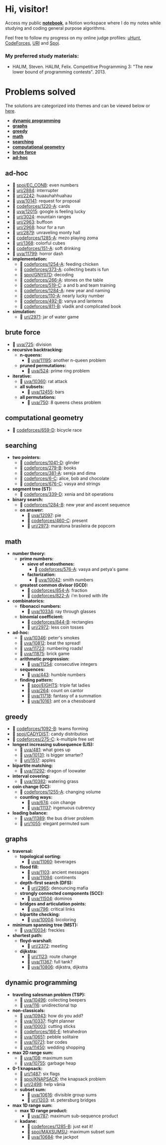 # Hi, visitor!

Access my public [**notebook**](https://www.notion.so/brnpapa/icpc-notebook-0355e05508e9470fb065801e277f0c6c), a Notion workspace where I do my notes while studying and coding general purpose algorithms.

Feel free to follow my progress on my online judge profiles: [uHunt](https://uhunt.onlinejudge.org/id/1094350), [CodeForces](https://codeforces.com/profile/brnpapa), [URI](https://www.urionlinejudge.com.br/judge/pt/users/statistics/310281) and [Spoj](https://www.spoj.com/users/brnpapa).

### My preferred study materials:

- HALIM, Steven. HALIM, Felix. Competitive Programming 3: "The new lower bound of programming contests". 2013.

# Problems solved

The solutions are categorized into themes and can be viewed below or [here](./problems.csv).

- **[dynamic programming](#dynamic-programming)**
- **[graphs](#graphs)**
- **[greedy](#greedy)**
- **[math](#math)**
- **[searching](#searching)**
- **[computational geometry](#computational-geometry)**
- **[brute force](#brute-force)**
- **[ad-hoc](#ad-hoc)**


## ad-hoc
- 📗 [spoj/EC_CONB](https://github.com/brnpapa/competitive-programming/blob/master/spoj/EC_CONB.cpp): even numbers
- 📗 [uri/2884](https://github.com/brnpapa/competitive-programming/blob/master/uri/2884.cpp): interrupter
- 📗 [uri/2242](https://github.com/brnpapa/competitive-programming/blob/master/uri/2242.cpp): huaauhahhuahau
- 📗 [uva/10141](https://github.com/brnpapa/competitive-programming/blob/master/uva/10141.cpp): request for proposal
- 📗 [codeforces/1220-A](https://github.com/brnpapa/competitive-programming/blob/master/codeforces/1220-A.cpp): cards
- 📗 [uva/12015](https://github.com/brnpapa/competitive-programming/blob/master/uva/12015.cpp): google is feeling lucky
- 📗 [uri/3024](https://github.com/brnpapa/competitive-programming/blob/master/uri/3024.cpp): mountain ranges
- 📗 [uri/2963](https://github.com/brnpapa/competitive-programming/blob/master/uri/2963.cpp): buffoon
- 📗 [uri/2968](https://github.com/brnpapa/competitive-programming/blob/master/uri/2968.cpp): hour for a run
- 📗 [uri/2879](https://github.com/brnpapa/competitive-programming/blob/master/uri/2879.cpp): unraveling monty hall
- 📗 [codeforces/1285-A](https://github.com/brnpapa/competitive-programming/blob/master/codeforces/1285-A.cpp): mezo playing zoma
- 📕 [uri/1368](https://github.com/brnpapa/competitive-programming/blob/master/uri/1368.cpp): colorful cubes
- 📗 [codeforces/151-A](https://github.com/brnpapa/competitive-programming/blob/master/codeforces/151-A.cpp): soft drinking
- 📗 [uva/11799](https://github.com/brnpapa/competitive-programming/blob/master/uva/11799.cpp): horror dash
- **implementation:**
	- 📙 [codeforces/1254-A](https://github.com/brnpapa/competitive-programming/blob/master/codeforces/1254-A.cpp): feeding chicken
	- 📗 [codeforces/373-A](https://github.com/brnpapa/competitive-programming/blob/master/codeforces/373-A.cpp): collecting beats is fun
	- 📗 [spoj/GNY07D](https://github.com/brnpapa/competitive-programming/blob/master/spoj/GNY07D.cpp): decoding
	- 📗 [codeforces/266-A](https://github.com/brnpapa/competitive-programming/blob/master/codeforces/266-A.cpp): stones on the table
	- 📙 [codeforces/519-C](https://github.com/brnpapa/competitive-programming/blob/master/codeforces/519-C.cpp): a and b and team training
	- 📗 [codeforces/1284-A](https://github.com/brnpapa/competitive-programming/blob/master/codeforces/1284-A.cpp): new year and naming
	- 📗 [codeforces/110-A](https://github.com/brnpapa/competitive-programming/blob/master/codeforces/110-A.cpp): nearly lucky number
	- 📗 [codeforces/492-B](https://github.com/brnpapa/competitive-programming/blob/master/codeforces/492-B.cpp): vanya and lanterns
	- 📗 [codeforces/811-B](https://github.com/brnpapa/competitive-programming/blob/master/codeforces/811-B.cpp): vladik and complicated book
- **simulation:**
	- 📙 [uri/2971](https://github.com/brnpapa/competitive-programming/blob/master/uri/2971.cpp): jar of water game
## brute force
- 📗 [uva/725](https://github.com/brnpapa/competitive-programming/blob/master/uva/725.cpp): division
- **recursive backtracking:**
	- **n-queens:**
		- 📙 [uva/11195](https://github.com/brnpapa/competitive-programming/blob/master/uva/11195.cpp): another n-queen problem
	- **pruned permutations:**
		- 📙 [uva/524](https://github.com/brnpapa/competitive-programming/blob/master/uva/524.cpp): prime ring problem
- **iterative:**
	- 📗 [uva/10360](https://github.com/brnpapa/competitive-programming/blob/master/uva/10360.cpp): rat attack
	- **all subsets:**
		- 📗 [uva/12455](https://github.com/brnpapa/competitive-programming/blob/master/uva/12455.cpp): bars
	- **all permutations:**
		- 📗 [uva/750](https://github.com/brnpapa/competitive-programming/blob/master/uva/750.cpp): 8 queens chess problem
## computational geometry
- 📗 [codeforces/659-D](https://github.com/brnpapa/competitive-programming/blob/master/codeforces/659-D.cpp): bicycle race
## searching
- **two pointers:**
	- 📕 [codeforces/1041-D](https://github.com/brnpapa/competitive-programming/blob/master/codeforces/1041-D.cpp): glinder
	- 📙 [codeforces/279-B](https://github.com/brnpapa/competitive-programming/blob/master/codeforces/279-B.cpp): books
	- 📗 [codeforces/381-A](https://github.com/brnpapa/competitive-programming/blob/master/codeforces/381-A.cpp): sereja and dima
	- 📗 [codeforces/6-C](https://github.com/brnpapa/competitive-programming/blob/master/codeforces/6-C.cpp): alice, bob and chocolate
	- 📙 [codeforces/676-C](https://github.com/brnpapa/competitive-programming/blob/master/codeforces/676-C.cpp): vasya and strings
- **segment tree (ST):**
	- 📙 [codeforces/339-D](https://github.com/brnpapa/competitive-programming/blob/master/codeforces/339-D.cpp): xenia and bit operations
- **binary search:**
	- 📙 [codeforces/1284-B](https://github.com/brnpapa/competitive-programming/blob/master/codeforces/1284-B.cpp): new year and ascent sequence
	- **on answer:**
		- 📙 [uva/12097](https://github.com/brnpapa/competitive-programming/blob/master/uva/12097.cpp): pie
		- 📕 [codeforces/460-C](https://github.com/brnpapa/competitive-programming/blob/master/codeforces/460-C.cpp): present
		- 📙 [uri/2973](https://github.com/brnpapa/competitive-programming/blob/master/uri/2973.cpp): maratona brasileira de popcorn
## math
- **number theory:**
	- **prime numbers:**
		- **sieve of eratosthenes:**
			- 📙 [codeforces/576-A](https://github.com/brnpapa/competitive-programming/blob/master/codeforces/576-A.cpp): vasya and petya's game
		- **factorization:**
			- 📗 [uva/10042](https://github.com/brnpapa/competitive-programming/blob/master/uva/10042.cpp): smith numbers
	- **greatest common divisor (GCD):**
		- 📗 [codeforces/854-A](https://github.com/brnpapa/competitive-programming/blob/master/codeforces/854-A.cpp): fraction
		- 📗 [codeforces/822-A](https://github.com/brnpapa/competitive-programming/blob/master/codeforces/822-A.cpp): i'm bored with life
- **combinatorics:**
	- **fibonacci numbers:**
		- 📙 [uva/10334](https://github.com/brnpapa/competitive-programming/blob/master/uva/10334.py): ray through glasses
	- **binomial coefficient:**
		- 📗 [codeforces/844-B](https://github.com/brnpapa/competitive-programming/blob/master/codeforces/844-B.cpp): rectangles
		- 📕 [uri/2972](https://github.com/brnpapa/competitive-programming/blob/master/uri/2972.cpp): less coin tosses
- **ad-hoc:**
	- 📗 [uva/10346](https://github.com/brnpapa/competitive-programming/blob/master/uva/10346.cpp): peter's smokes
	- 📗 [uva/10812](https://github.com/brnpapa/competitive-programming/blob/master/uva/10812.cpp): beat the spread!
	- 📗 [uva/11723](https://github.com/brnpapa/competitive-programming/blob/master/uva/11723.cpp): numbering roads!
	- 📗 [uva/11875](https://github.com/brnpapa/competitive-programming/blob/master/uva/11875.cpp): brick game
	- **arithmetic progression:**
		- 📙 [uva/11254](https://github.com/brnpapa/competitive-programming/blob/master/uva/11254.cpp): consecutive integers
	- **sequences:**
		- 📙 [uva/443](https://github.com/brnpapa/competitive-programming/blob/master/uva/443.cpp): humble numbers
	- **finding pattern:**
		- 📗 [spoj/EIGHTS](https://github.com/brnpapa/competitive-programming/blob/master/spoj/EIGHTS.cpp): triple fat ladies
		- 📙 [uva/264](https://github.com/brnpapa/competitive-programming/blob/master/uva/264.cpp): count on cantor
		- 📕 [uva/11718](https://github.com/brnpapa/competitive-programming/blob/master/uva/11718.cpp): fantasy of a summation
		- 📙 [uva/10161](https://github.com/brnpapa/competitive-programming/blob/master/uva/10161.cpp): ant on a chessboard
## greedy
- 📗 [codeforces/1092-B](https://github.com/brnpapa/competitive-programming/blob/master/codeforces/1092-B.cpp): teams forming
- 📗 [spoj/CADYDIST](https://github.com/brnpapa/competitive-programming/blob/master/spoj/CADYDIST.cpp): candy distribution
- 📗 [codeforces/275-C](https://github.com/brnpapa/competitive-programming/blob/master/codeforces/275-C.cpp): k-multiple free set
- **longest increasing subsequence (LIS):**
	- 📙 [uva/481](https://github.com/brnpapa/competitive-programming/blob/master/uva/481.cpp): what goes up
	- 📙 [uva/10131](https://github.com/brnpapa/competitive-programming/blob/master/uva/10131.cpp): is bigger smarter?
	- 📙 [uri/1517](https://github.com/brnpapa/competitive-programming/blob/master/uri/1517.cpp): apples
- **bipartite matching:**
	- 📗 [uva/11292](https://github.com/brnpapa/competitive-programming/blob/master/uva/11292.cpp): dragon of loowater
- **interval covering:**
	- 📙 [uva/10382](https://github.com/brnpapa/competitive-programming/blob/master/uva/10382.cpp): watering grass
- **coin change (CC):**
	- 📗 [codeforces/1255-A](https://github.com/brnpapa/competitive-programming/blob/master/codeforces/1255-A.cpp): changing volume
	- **counting ways:**
		- 📗 [uva/674](https://github.com/brnpapa/competitive-programming/blob/master/uva/674.cpp): coin change
		- 📗 [uva/11137](https://github.com/brnpapa/competitive-programming/blob/master/uva/11137.cpp): ingenuous cubrency
- **loading balance:**
	- 📗 [uva/11389](https://github.com/brnpapa/competitive-programming/blob/master/uva/11389.cpp): the bus driver problem
	- 📙 [uri/1055](https://github.com/brnpapa/competitive-programming/blob/master/uri/1055.cpp): elegant permuted sum
## graphs
- **traversal:**
	- **topological sorting:**
		- 📗 [uva/11060](https://github.com/brnpapa/competitive-programming/blob/master/uva/11060.cpp): beverages
	- **flood fill:**
		- 📕 [uva/1103](https://github.com/brnpapa/competitive-programming/blob/master/uva/1103.cpp): ancient messages
		- 📗 [uva/11094](https://github.com/brnpapa/competitive-programming/blob/master/uva/11094.cpp): continents
	- **depth-first search (DFS):**
		- 📙 [uri/2965](https://github.com/brnpapa/competitive-programming/blob/master/uri/2965.cpp): denouncing mafia
	- **strongly connected components (SCC):**
		- 📙 [uva/11504](https://github.com/brnpapa/competitive-programming/blob/master/uva/11504.cpp): dominos
	- **bridges and articulation points:**
		- 📗 [uva/796](https://github.com/brnpapa/competitive-programming/blob/master/uva/796.cpp): critical links
	- **bipartite checking:**
		- 📗 [uva/10004](https://github.com/brnpapa/competitive-programming/blob/master/uva/10004.cpp): bicoloring
- **minimum spanning tree (MST):**
	- 📗 [uva/10034](https://github.com/brnpapa/competitive-programming/blob/master/uva/10034.cpp): freckles
- **shortest path:**
	- **floyd-warshall:**
		- 📗 [uri/2372](https://github.com/brnpapa/competitive-programming/blob/master/uri/2372.cpp): meeting
	- **dijkstra:**
		- 📙 [uri/1123](https://github.com/brnpapa/competitive-programming/blob/master/uri/1123.cpp): route change
		- 📕 [uva/11367](https://github.com/brnpapa/competitive-programming/blob/master/uva/11367.cpp): full tank?
		- 📙 [uva/10806](https://github.com/brnpapa/competitive-programming/blob/master/uva/10806.cpp): dijkstra, dijkstra
## dynamic programming
- **traveling salesman problem (TSP):**
	- 📗 [uva/10496](https://github.com/brnpapa/competitive-programming/blob/master/uva/10496.cpp): collecting beepers
	- 📙 [uva/116](https://github.com/brnpapa/competitive-programming/blob/master/uva/116.cpp): unidirectional tsp
- **non-classicals:**
	- 📗 [uva/10943](https://github.com/brnpapa/competitive-programming/blob/master/uva/10943.cpp): how do you add?
	- 📗 [uva/10337](https://github.com/brnpapa/competitive-programming/blob/master/uva/10337.cpp): flight planner
	- 📗 [uva/10003](https://github.com/brnpapa/competitive-programming/blob/master/uva/10003.cpp): cutting sticks
	- 📙 [codeforces/166-E](https://github.com/brnpapa/competitive-programming/blob/master/codeforces/166-E.cpp): tetrahedron
	- 📙 [uva/10651](https://github.com/brnpapa/competitive-programming/blob/master/uva/10651.cpp): pebble solitaire
	- 📙 [uva/10721](https://github.com/brnpapa/competitive-programming/blob/master/uva/10721.cpp): bar codes
	- 📗 [uva/11450](https://github.com/brnpapa/competitive-programming/blob/master/uva/11450.cpp): wedding shopping
- **max 2D range sum:**
	- 📗 [uva/108](https://github.com/brnpapa/competitive-programming/blob/master/uva/108.cpp): maximum sum
	- 📕 [uva/10755](https://github.com/brnpapa/competitive-programming/blob/master/uva/10755.cpp): garbage heap
- **0-1 knapsack:**
	- 📙 [uri/1487](https://github.com/brnpapa/competitive-programming/blob/master/uri/1487.cpp): six flags
	- 📗 [spoj/KNAPSACK](https://github.com/brnpapa/competitive-programming/blob/master/spoj/KNAPSACK.cpp): the knapsack problem
	- 📗 [uri/2498](https://github.com/brnpapa/competitive-programming/blob/master/uri/2498.cpp): help vânia
	- **subset sum:**
		- 📙 [uva/10616](https://github.com/brnpapa/competitive-programming/blob/master/uva/10616.cpp): divisible group sums
		- 📗 [uri/1203](https://github.com/brnpapa/competitive-programming/blob/master/uri/1203.cpp): st. petersburg bridges
- **max 1D range sum:**
	- **max 1D range product:**
		- 📙 [uva/787](https://github.com/brnpapa/competitive-programming/blob/master/uva/787.py): maximum sub-sequence product
	- **kadane:**
		- 📗 [codeforces/1285-B](https://github.com/brnpapa/competitive-programming/blob/master/codeforces/1285-B.cpp): just eat it!
		- 📗 [spoj/MAXSUMSU](https://github.com/brnpapa/competitive-programming/blob/master/spoj/MAXSUMSU.cpp): maximum subset sum
		- 📗 [uva/10684](https://github.com/brnpapa/competitive-programming/blob/master/uva/10684.cpp): the jackpot
